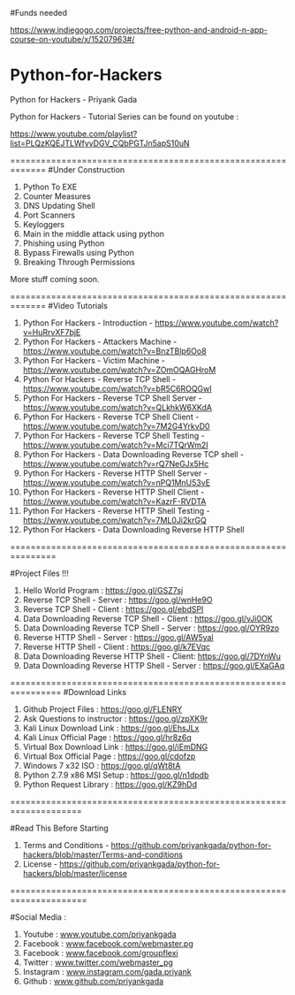 
#Funds needed

https://www.indiegogo.com/projects/free-python-and-android-n-app-course-on-youtube/x/15207963#/

# Python-for-Hackers
Python for Hackers - Priyank Gada

Python for Hackers - Tutorial Series can be found on youtube :

https://www.youtube.com/playlist?list=PLQzKQEJTLWfyyDGV_CQbPGTJn5apS10uN

=============================================================
#Under Construction

1. Python To EXE
2. Counter Measures
3. DNS Updating Shell
4. Port Scanners
5. Keyloggers
6. Main in the middle attack using python
7. Phishing using Python
8. Bypass Firewalls using Python
9. Breaking Through Permissions

More stuff coming soon.

=============================================================
#Video Tutorials 

1. Python For Hackers - Introduction - https://www.youtube.com/watch?v=HuRrvXF7bjE
2. Python For Hackers - Attackers Machine - https://www.youtube.com/watch?v=BnzTBlp6Oo8
3. Python For Hackers - Victim Machine - https://www.youtube.com/watch?v=ZOmOQAGHroM
4. Python For Hackers - Reverse TCP Shell - https://www.youtube.com/watch?v=bR5C6ROQGwI
5. Python For Hackers - Reverse TCP Shell Server - https://www.youtube.com/watch?v=QLkhkW6XKdA
6. Python For Hackers - Reverse TCP Shell Client - https://www.youtube.com/watch?v=7M2G4YrkvD0
7. Python For Hackers - Reverse TCP Shell Testing - https://www.youtube.com/watch?v=Mci7TQrWm2I
8. Python For Hackers - Data Downloading Reverse TCP shell - https://www.youtube.com/watch?v=rQ7NeGJx5Hc
9. Python For Hackers - Reverse HTTP Shell Server - https://www.youtube.com/watch?v=nPQ1MnU53vE
10. Python For Hackers - Reverse HTTP Shell Client - https://www.youtube.com/watch?v=KazrF-RVDTA
11. Python For Hackers - Reverse HTTP Shell Testing - https://www.youtube.com/watch?v=7ML0Ji2krGQ
12. Python For Hackers - Data Downloading Reverse HTTP Shell 

===============================================================

#Project Files !!!

1. Hello World Program : https://goo.gl/GSZ7sj
2. Reverse TCP Shell - Server : https://goo.gl/wnHe9O
3. Reverse TCP Shell - Client : https://goo.gl/ebdSPI
4. Data Downloading Reverse TCP Shell - Client : https://goo.gl/vJi0OK
5. Data Downloading Reverse TCP Shell - Server : https://goo.gl/OYR9zo
6. Reverse HTTP Shell - Server : https://goo.gl/AW5yal
7. Reverse HTTP Shell - Client : https://goo.gl/k7EVqc
8. Data Downloading Reverse HTTP Shell - Client: https://goo.gl/7DYnWu
9. Data Downloading Reverse HTTP Shell - Server : https://goo.gl/EXaGAq

================================================================
#Download Links

1. Github Project Files : https://goo.gl/FLENRY
2. Ask Questions to instructor : https://goo.gl/zpXK9r
3. Kali Linux Download Link : https://goo.gl/EhsJLx
4. Kali Linux Official Page : https://goo.gl/hr8z6q
5. Virtual Box Download Link : https://goo.gl/iEmDNG
6. Virtual Box Official Page : https://goo.gl/cdofzp
7. Windows 7 x32 ISO : https://goo.gl/qWt8tA
8. Python 2.7.9 x86 MSI Setup : https://goo.gl/n1dpdb
9. Python Request Library : https://goo.gl/KZ9hDd

====================================================================

#Read This Before Starting

1. Terms and Conditions - https://github.com/priyankgada/python-for-hackers/blob/master/Terms-and-conditions
2. License - https://github.com/priyankgada/python-for-hackers/blob/master/license

=====================================================================


#Social Media  :

1. Youtube : www.youtube.com/priyankgada
2. Facebook : www.facebook.com/webmaster.pg
3. Facebook : www.facebook.com/groupflexi
4. Twitter : www.twitter.com/webmaster_pg
5. Instagram : www.instagram.com/gada.priyank
6. Github : www.github.com/priyankgada

